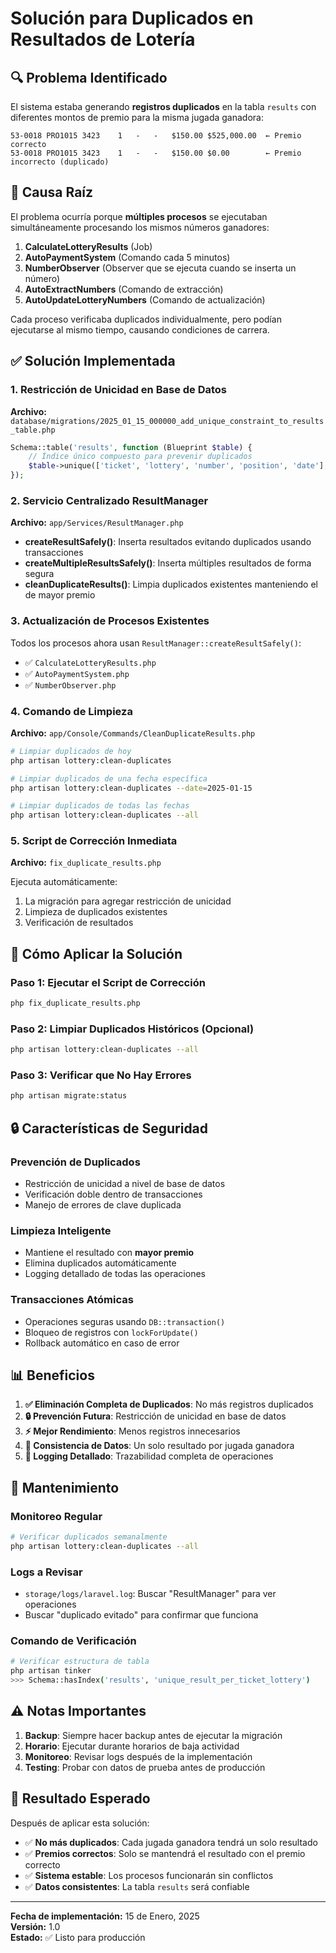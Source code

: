 # Solución para Duplicados en Resultados de Lotería

## 🔍 Problema Identificado

El sistema estaba generando **registros duplicados** en la tabla `results` con diferentes montos de premio para la misma jugada ganadora:

```
53-0018	PRO1015	3423	1	-	-	$150.00	$525,000.00  ← Premio correcto
53-0018	PRO1015	3423	1	-	-	$150.00	$0.00        ← Premio incorrecto (duplicado)
```

## 🎯 Causa Raíz

El problema ocurría porque **múltiples procesos** se ejecutaban simultáneamente procesando los mismos números ganadores:

1. **CalculateLotteryResults** (Job)
2. **AutoPaymentSystem** (Comando cada 5 minutos)
3. **NumberObserver** (Observer que se ejecuta cuando se inserta un número)
4. **AutoExtractNumbers** (Comando de extracción)
5. **AutoUpdateLotteryNumbers** (Comando de actualización)

Cada proceso verificaba duplicados individualmente, pero podían ejecutarse al mismo tiempo, causando condiciones de carrera.

## ✅ Solución Implementada

### 1. **Restricción de Unicidad en Base de Datos**

**Archivo:** `database/migrations/2025_01_15_000000_add_unique_constraint_to_results_table.php`

```php
Schema::table('results', function (Blueprint $table) {
    // Índice único compuesto para prevenir duplicados
    $table->unique(['ticket', 'lottery', 'number', 'position', 'date'], 'unique_result_per_ticket_lottery');
});
```

### 2. **Servicio Centralizado ResultManager**

**Archivo:** `app/Services/ResultManager.php`

- **createResultSafely()**: Inserta resultados evitando duplicados usando transacciones
- **createMultipleResultsSafely()**: Inserta múltiples resultados de forma segura
- **cleanDuplicateResults()**: Limpia duplicados existentes manteniendo el de mayor premio

### 3. **Actualización de Procesos Existentes**

Todos los procesos ahora usan `ResultManager::createResultSafely()`:

- ✅ `CalculateLotteryResults.php`
- ✅ `AutoPaymentSystem.php`
- ✅ `NumberObserver.php`

### 4. **Comando de Limpieza**

**Archivo:** `app/Console/Commands/CleanDuplicateResults.php`

```bash
# Limpiar duplicados de hoy
php artisan lottery:clean-duplicates

# Limpiar duplicados de una fecha específica
php artisan lottery:clean-duplicates --date=2025-01-15

# Limpiar duplicados de todas las fechas
php artisan lottery:clean-duplicates --all
```

### 5. **Script de Corrección Inmediata**

**Archivo:** `fix_duplicate_results.php`

Ejecuta automáticamente:
1. La migración para agregar restricción de unicidad
2. Limpieza de duplicados existentes
3. Verificación de resultados

## 🚀 Cómo Aplicar la Solución

### Paso 1: Ejecutar el Script de Corrección
```bash
php fix_duplicate_results.php
```

### Paso 2: Limpiar Duplicados Históricos (Opcional)
```bash
php artisan lottery:clean-duplicates --all
```

### Paso 3: Verificar que No Hay Errores
```bash
php artisan migrate:status
```

## 🔒 Características de Seguridad

### **Prevención de Duplicados**
- Restricción de unicidad a nivel de base de datos
- Verificación doble dentro de transacciones
- Manejo de errores de clave duplicada

### **Limpieza Inteligente**
- Mantiene el resultado con **mayor premio**
- Elimina duplicados automáticamente
- Logging detallado de todas las operaciones

### **Transacciones Atómicas**
- Operaciones seguras usando `DB::transaction()`
- Bloqueo de registros con `lockForUpdate()`
- Rollback automático en caso de error

## 📊 Beneficios

1. **✅ Eliminación Completa de Duplicados**: No más registros duplicados
2. **🔒 Prevención Futura**: Restricción de unicidad en base de datos
3. **⚡ Mejor Rendimiento**: Menos registros innecesarios
4. **🎯 Consistencia de Datos**: Un solo resultado por jugada ganadora
5. **📝 Logging Detallado**: Trazabilidad completa de operaciones

## 🔧 Mantenimiento

### **Monitoreo Regular**
```bash
# Verificar duplicados semanalmente
php artisan lottery:clean-duplicates --all
```

### **Logs a Revisar**
- `storage/logs/laravel.log`: Buscar "ResultManager" para ver operaciones
- Buscar "duplicado evitado" para confirmar que funciona

### **Comando de Verificación**
```bash
# Verificar estructura de tabla
php artisan tinker
>>> Schema::hasIndex('results', 'unique_result_per_ticket_lottery')
```

## ⚠️ Notas Importantes

1. **Backup**: Siempre hacer backup antes de ejecutar la migración
2. **Horario**: Ejecutar durante horarios de baja actividad
3. **Monitoreo**: Revisar logs después de la implementación
4. **Testing**: Probar con datos de prueba antes de producción

## 🎉 Resultado Esperado

Después de aplicar esta solución:

- ✅ **No más duplicados**: Cada jugada ganadora tendrá un solo resultado
- ✅ **Premios correctos**: Solo se mantendrá el resultado con el premio correcto
- ✅ **Sistema estable**: Los procesos funcionarán sin conflictos
- ✅ **Datos consistentes**: La tabla `results` será confiable

---

**Fecha de implementación:** 15 de Enero, 2025  
**Versión:** 1.0  
**Estado:** ✅ Listo para producción

